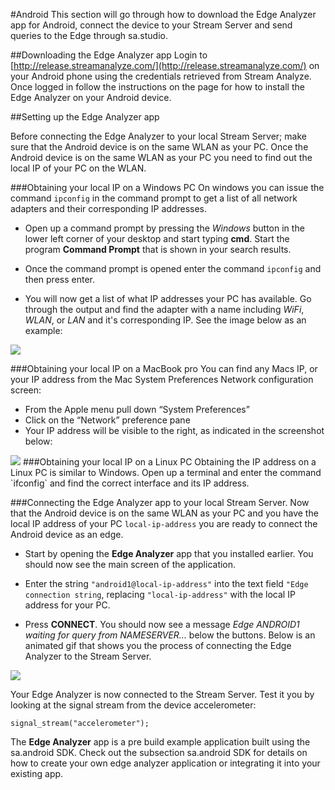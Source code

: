 #Android
This section will go through how to download the Edge Analyzer app for Android,
connect the device to your Stream Server and send queries to the Edge through
sa.studio.


##Downloading the Edge Analyzer app
Login to [http://release.streamanalyze.com/](http://release.streamanalyze.com/)
on your Android phone using the credentials retrieved from Stream Analyze. Once
logged in follow the instructions on the page for how to install the Edge 
Analyzer on your Android device.

##Setting up the Edge Analyzer app

Before connecting the Edge Analyzer to your local Stream Server; make sure that
the Android device is on the same WLAN as your PC. Once the Android device is
on the same WLAN as your PC you need to find out the local IP of your PC on the
WLAN.

###Obtaining your local IP on a Windows PC
On windows you can issue the command `ipconfig` in the command prompt to get a
list of all network adapters and their corresponding IP addresses. 

- Open up a command prompt by pressing the *Windows* button in the lower left
corner of your desktop and start typing **cmd**. Start the program **Command
Prompt** that is shown in your search results.

- Once the command prompt is opened enter the command `ipconfig` and then press
enter.

- You will now get a list of what IP addresses your PC has available. Go 
through the output and find the adapter with a name including *WiFi*, *WLAN*, or
*LAN* and it's corresponding IP. See the image below as an example:

<img src="/docs/images/windows_ipconfigpng.png">

###Obtaining your local IP on a MacBook pro
You can find any Macs IP, or your IP address from the Mac System Preferences 
Network configuration screen:

- From the Apple menu pull down “System Preferences”
- Click on the “Network” preference pane
- Your IP address will be visible to the right, as indicated in the screenshot 
below:

<img src="/docs/images/ip-address-mac.jpg">
###Obtaining your local IP on a Linux PC
Obtaining the IP address on a Linux PC is similar to Windows. Open up a 
terminal and enter the command `ifconfig` and find the correct interface and 
its IP address.



###Connecting the Edge Analyzer app to your local Stream Server.
Now that the Android device is on the same WLAN as your PC and you have the 
local IP address of your PC `local-ip-address` you are ready to connect the 
Android device as an edge.

- Start by opening the **Edge Analyzer** app that you installed earlier. You 
should now see the main screen of the application.

- Enter the string `"android1@local-ip-address"` into the text field 
`"Edge connection string`, replacing `"local-ip-address"` with the local IP 
address for your PC.

- Press **CONNECT**. You should now see a message *Edge ANDROID1 waiting for 
query from NAMESERVER...* below the buttons. Below is an animated gif that 
shows you the process of connecting the Edge Analyzer to the Stream Server.

<img src="/docs/images/edge_analyzer_guide.gif">

Your Edge Analyzer is now connected to the Stream Server. Test it you by looking
at the signal stream from the device accelerometer:

```LIVE{"peer":"Android1", "vis":"showLine"}
signal_stream("accelerometer");
```

The **Edge Analyzer** app is a pre build example application built using the 
sa.android SDK. Check out the subsection sa.android SDK for details on how to
create your own edge analyzer application or integrating it into your existing
app.
